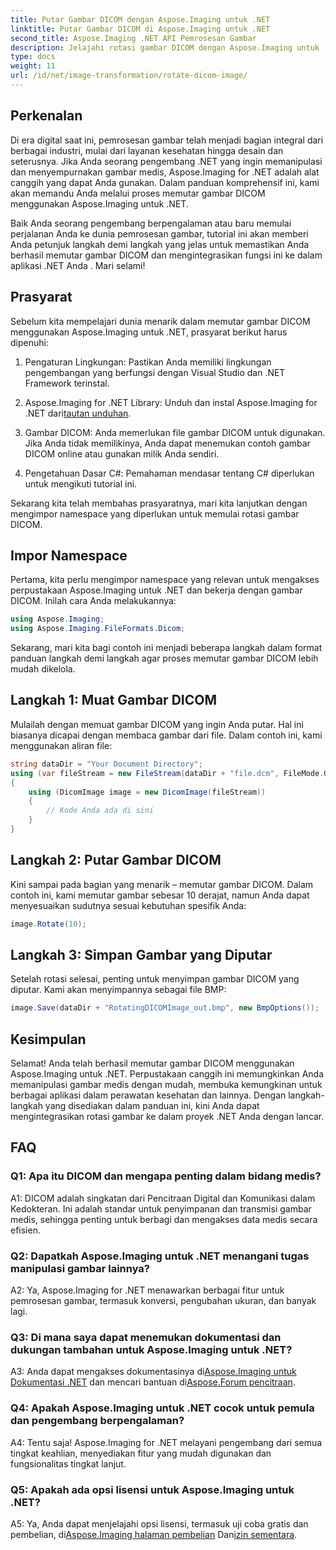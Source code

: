 ```yaml
---
title: Putar Gambar DICOM dengan Aspose.Imaging untuk .NET
linktitle: Putar Gambar DICOM di Aspose.Imaging untuk .NET
second_title: Aspose.Imaging .NET API Pemrosesan Gambar
description: Jelajahi rotasi gambar DICOM dengan Aspose.Imaging untuk .NET. Panduan langkah demi langkah untuk memanipulasi gambar medis.
type: docs
weight: 11
url: /id/net/image-transformation/rotate-dicom-image/
---
```

## Perkenalan

Di era digital saat ini, pemrosesan gambar telah menjadi bagian integral dari berbagai industri, mulai dari layanan kesehatan hingga desain dan seterusnya. Jika Anda seorang pengembang .NET yang ingin memanipulasi dan menyempurnakan gambar medis, Aspose.Imaging for .NET adalah alat canggih yang dapat Anda gunakan. Dalam panduan komprehensif ini, kami akan memandu Anda melalui proses memutar gambar DICOM menggunakan Aspose.Imaging untuk .NET.

Baik Anda seorang pengembang berpengalaman atau baru memulai perjalanan Anda ke dunia pemrosesan gambar, tutorial ini akan memberi Anda petunjuk langkah demi langkah yang jelas untuk memastikan Anda berhasil memutar gambar DICOM dan mengintegrasikan fungsi ini ke dalam aplikasi .NET Anda . Mari selami!

## Prasyarat

Sebelum kita mempelajari dunia menarik dalam memutar gambar DICOM menggunakan Aspose.Imaging untuk .NET, prasyarat berikut harus dipenuhi:

1. Pengaturan Lingkungan: Pastikan Anda memiliki lingkungan pengembangan yang berfungsi dengan Visual Studio dan .NET Framework terinstal.

2. Aspose.Imaging for .NET Library: Unduh dan instal Aspose.Imaging for .NET dari[tautan unduhan](https://releases.aspose.com/imaging/net/).

3. Gambar DICOM: Anda memerlukan file gambar DICOM untuk digunakan. Jika Anda tidak memilikinya, Anda dapat menemukan contoh gambar DICOM online atau gunakan milik Anda sendiri.

4. Pengetahuan Dasar C#: Pemahaman mendasar tentang C# diperlukan untuk mengikuti tutorial ini.

Sekarang kita telah membahas prasyaratnya, mari kita lanjutkan dengan mengimpor namespace yang diperlukan untuk memulai rotasi gambar DICOM.

## Impor Namespace

Pertama, kita perlu mengimpor namespace yang relevan untuk mengakses perpustakaan Aspose.Imaging untuk .NET dan bekerja dengan gambar DICOM. Inilah cara Anda melakukannya:

```csharp
using Aspose.Imaging;
using Aspose.Imaging.FileFormats.Dicom;
```

Sekarang, mari kita bagi contoh ini menjadi beberapa langkah dalam format panduan langkah demi langkah agar proses memutar gambar DICOM lebih mudah dikelola.

## Langkah 1: Muat Gambar DICOM

Mulailah dengan memuat gambar DICOM yang ingin Anda putar. Hal ini biasanya dicapai dengan membaca gambar dari file. Dalam contoh ini, kami menggunakan aliran file:

```csharp
string dataDir = "Your Document Directory";
using (var fileStream = new FileStream(dataDir + "file.dcm", FileMode.Open, FileAccess.Read))
{
    using (DicomImage image = new DicomImage(fileStream))
    {
        // Kode Anda ada di sini
    }
}
```

## Langkah 2: Putar Gambar DICOM

Kini sampai pada bagian yang menarik – memutar gambar DICOM. Dalam contoh ini, kami memutar gambar sebesar 10 derajat, namun Anda dapat menyesuaikan sudutnya sesuai kebutuhan spesifik Anda:

```csharp
image.Rotate(10);
```

## Langkah 3: Simpan Gambar yang Diputar

Setelah rotasi selesai, penting untuk menyimpan gambar DICOM yang diputar. Kami akan menyimpannya sebagai file BMP:

```csharp
image.Save(dataDir + "RotatingDICOMImage_out.bmp", new BmpOptions());
```

## Kesimpulan

Selamat! Anda telah berhasil memutar gambar DICOM menggunakan Aspose.Imaging untuk .NET. Perpustakaan canggih ini memungkinkan Anda memanipulasi gambar medis dengan mudah, membuka kemungkinan untuk berbagai aplikasi dalam perawatan kesehatan dan lainnya. Dengan langkah-langkah yang disediakan dalam panduan ini, kini Anda dapat mengintegrasikan rotasi gambar ke dalam proyek .NET Anda dengan lancar.

## FAQ

### Q1: Apa itu DICOM dan mengapa penting dalam bidang medis?

A1: DICOM adalah singkatan dari Pencitraan Digital dan Komunikasi dalam Kedokteran. Ini adalah standar untuk penyimpanan dan transmisi gambar medis, sehingga penting untuk berbagi dan mengakses data medis secara efisien.

### Q2: Dapatkah Aspose.Imaging untuk .NET menangani tugas manipulasi gambar lainnya?

A2: Ya, Aspose.Imaging for .NET menawarkan berbagai fitur untuk pemrosesan gambar, termasuk konversi, pengubahan ukuran, dan banyak lagi.

### Q3: Di mana saya dapat menemukan dokumentasi dan dukungan tambahan untuk Aspose.Imaging untuk .NET?

 A3: Anda dapat mengakses dokumentasinya di[Aspose.Imaging untuk Dokumentasi .NET](https://reference.aspose.com/imaging/net/) dan mencari bantuan di[Aspose.Forum pencitraan](https://forum.aspose.com/).

### Q4: Apakah Aspose.Imaging untuk .NET cocok untuk pemula dan pengembang berpengalaman?

A4: Tentu saja! Aspose.Imaging for .NET melayani pengembang dari semua tingkat keahlian, menyediakan fitur yang mudah digunakan dan fungsionalitas tingkat lanjut.

### Q5: Apakah ada opsi lisensi untuk Aspose.Imaging untuk .NET?

 A5: Ya, Anda dapat menjelajahi opsi lisensi, termasuk uji coba gratis dan pembelian, di[Aspose.Imaging halaman pembelian](https://purchase.aspose.com/buy) Dan[izin sementara](https://purchase.aspose.com/temporary-license/).